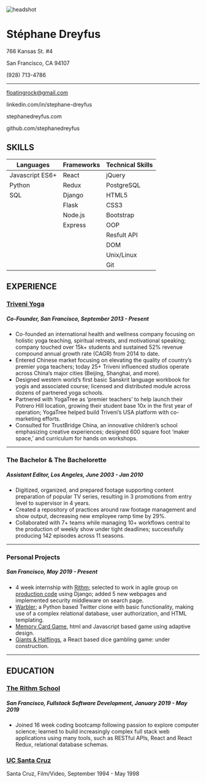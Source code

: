 ![headshot][photo]
# Stéphane Dreyfus					 
766 Kansas St. #4

San Francisco, CA 94107

(928) 713-4786

---
floatingrock@gmail.com

linkedin.com/in/stephane-dreyfus

stephanedreyfus.com

github.com/stephanedreyfus


## SKILLS				

Languages | Frameworks | Technical Skills
--------- | ---------- | ----------------
Javascript ES6+ | React | jQuery
Python | Redux | PostgreSQL
SQL | Django | HTML5
` `| Flask | CSS3
` `| Node.js | Bootstrap
` `| Express | OOP
` `| ` ` | Resfult API
` `| ` ` | DOM
` `| ` ` | Unix/Linux
` `| ` ` | Git

## EXPERIENCE
### [Triveni Yoga](www.triveniyoga.com)
##### Co-Founder, San Francisco, September 2013 - Present
* Co-founded an international health and wellness company focusing on holistic yoga teaching, spiritual retreats, and motivational speaking; company touched over 15k+ students and sustained 52% revenue compound annual growth rate (CAGR) from 2014 to date.
* Entered Chinese market focusing on elevating the quality of country’s premier yoga teachers; today 25+ 
Triveni influenced studios operate across China’s major cities (Beijing, Shanghai, and more). 
* Designed western world’s first basic Sanskrit language workbook for yogis and associated course; licensed 
and distributed module across dozens of partnered yoga schools.
* Partnered with YogaTree as ‘premier teachers’ to help launch their Potrero Hill location, growing their student base 10x in the first year of operation; YogaTree helped build Triveni’s USA platform with co-marketing efforts.
* Consulted for TrustBridge China, an innovative children’s school emphasizing creative experiences; designed 600 square foot ‘maker space,’ and curriculum for hands on workshops.
---
### The Bachelor & The Bachelorette
##### Assistant Editor, Los Angeles, June 2003 - Jan 2010
* Digitized, organized, and prepared footage supporting content preparation of popular TV series, resulting in 3 promotions from entry level to supervisor in 4 years. 
* Created a repository of practices around raw footage management and show output, decreasing new employee ramp time by 29%.
* Collaborated with 7+ teams while managing 10+ workflows central to the production of weekly show under tight deadlines; successfully producing 142 episodes across 11 seasons.
---
### Personal Projects
##### San Francisco, May 2019 - Present
* 4 week internship with [Rithm](https://www.rithmschool.com/); selected to work in agile group on [production code](https://www.stephanedreyfus.com/#portfolio-modal-2) using Django; added 5 new webpages and implemented security middleware on search page.
* [Warbler](https://kittensmurfwarbler.herokuapp.com/); a Python based Twitter clone with basic functionality, making use of a complex relational database, user authorization, and HTML templating.
* [Memory Card Game](https://stephanememory.netlify.com/), html and Javascript based game using adaptive design.
* [Giants & Halflings](https://github.com/stephanedreyfus/Giants_Halflings), a React based dice gambling game: under construction.
---
## EDUCATION
### [The Rithm School](https://www.rithmschool.com/)
##### San Francisco, Fullstack Software Development, January 2019 - May 2019
* Joined 16 week coding bootcamp following passion to explore computer science; learned to build increasingly complex full stack web applications using many tools, such as RESTful APIs, React and React Redux, relational database schemas.
### [UC Santa Cruz](https://www.ucsc.edu/)
Santa Cruz, Film/Video, September 1994 - May 1998

[photo]:https://www.stephanedreyfus.com/img/stephaneheadshot.png